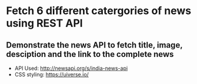 # Fetch 6 different catergories of news using REST API

## Demonstrate the news API to fetch title, image, desciption and the link to the complete news

- API Used: http://newsapi.org/s/india-news-api
- CSS styling: https://uiverse.io/
